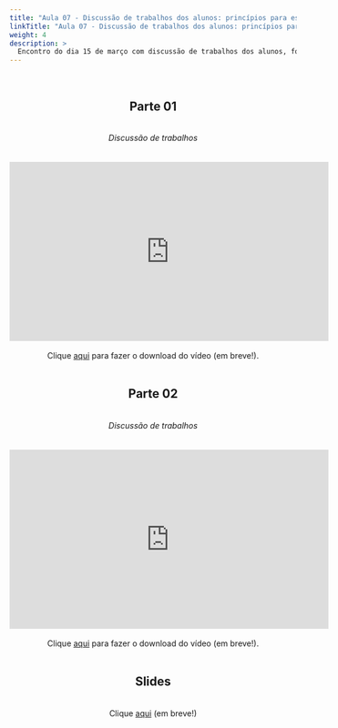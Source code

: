 ```yaml
---
title: "Aula 07 - Discussão de trabalhos dos alunos: princípios para escolha de sequências para compor a árvore filogenética e uso apropriado de bancos de dados de alinhamentos e árvores"
linkTitle: "Aula 07 - Discussão de trabalhos dos alunos: princípios para escolha de sequências para compor a árvore filogenética e uso apropriado de bancos de dados de alinhamentos e árvores"
weight: 4
description: >
  Encontro do dia 15 de março com discussão de trabalhos dos alunos, focando nos princípios para escolha de sequências para compor a árvore filogenética e uso apropriado de bancos de dados de alinhamentos e árvores
---
```


<br>
<div align="center">
<h2>Parte 01</h2>
<br>
<i>Discussão de trabalhos</i>
<br><br><br>
<iframe width="560" height="315" src="https://www.youtube.com/embed/VmR3VsE1N78" frameborder="0" allow="accelerometer; autoplay; clipboard-write; encrypted-media; gyroscope; picture-in-picture" allowfullscreen></iframe>
<br><br>
Clique <a href="https://photos.app.goo.gl/">aqui</a> para fazer o download do vídeo (em breve!).
<br><br>

<h2>Parte 02</h2>
<br>
<i>Discussão de trabalhos</i>
<br><br><br>
<iframe width="560" height="315" src="https://www.youtube.com/embed/dO13MsNzzK0" frameborder="0" allow="accelerometer; autoplay; clipboard-write; encrypted-media; gyroscope; picture-in-picture" allowfullscreen></iframe>
<br><br>
Clique <a href="https://photos.app.goo.gl/">aqui</a> para fazer o download do vídeo (em breve!).
<br><br>

<h2>Slides</h2>
<br>
Clique <a href="">aqui</a> (em breve!)
</div>